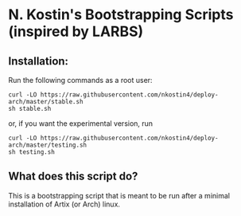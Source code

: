 # N. Kostin's Bootstrapping Scripts (inspired by LARBS)

## Installation:

Run the following commands as a root user:

```
curl -LO https://raw.githubusercontent.com/nkostin4/deploy-arch/master/stable.sh
sh stable.sh
```

or, if you want the experimental version, run

```
curl -LO https://raw.githubusercontent.com/nkostin4/deploy-arch/master/testing.sh
sh testing.sh
```

## What does this script do?

This is a bootstrapping script that is meant to be run after a minimal installation of Artix (or Arch) linux.
